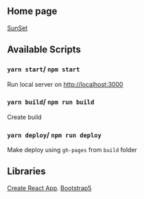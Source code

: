 ## Home page
[SunSet](https://maria-ivaneiko.github.io/sunset)

## Available Scripts

### `yarn start`/ `npm start`
Run local server on [http://localhost:3000](http://localhost:3000)

### `yarn build`/ `npm run build`
Create build

### `yarn deploy`/ `npm run deploy`
Make deploy using `gh-pages` from `build` folder

## Libraries
[Create React App](https://github.com/facebook/create-react-app).
[Bootstrap5](https://v5.getbootstrap.com/)
